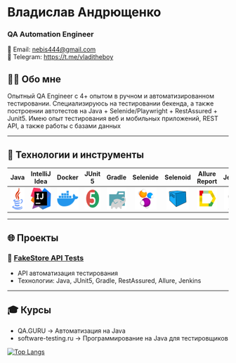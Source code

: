 # Владислав Андрющенко 
### QA Automation Engineer


📧 Email: nebis444@gmail.com  
🔗 Telegram: https://t.me/vladitheboy   


## 👨‍💻 Обо мне

Опытный QA Engineer с 4+ опытом в ручном и автоматизированном
тестировании. Специализируюсь на тестировании бекенда, а также построении
автотестов на Java + Selenide/Playwright + RestAssured + Junit5. Имею опыт
тестирования веб и мобильных приложений, REST API, а также работы с базами
данных

---

## 🔧 Технологии и инструменты

|                                               Java                                                |                                              IntelliJ Idea                                              |                                                 Docker                                                  |                                                  JUnit 5                                                   |                                               Gradle                                                | Selenide | Selenoid | Allure Report | Jenkins |                                                    Playwright                                                     |
|:-------------------------------------------------------------------------------------------------:|:-------------------------------------------------------------------------------------------------------:|:-------------------------------------------------------------------------------------------------------:|:----------------------------------------------------------------------------------------------------------:|:---------------------------------------------------------------------------------------------------:|:--------:|:--------:|:-------------:|:-------:|:---------------------------------------------------------------------------------------------------------------:|
| <a href="https://www.java.com/"><img src="media/Java.svg" width="50" height="50" alt="Java"/></a> | <a href="https://www.jetbrains.com/idea/"><img src="media/IntellijIdea.svg" width="50" height="50" alt="IDEA"/></a> | <a href="https://www.docker.com/"><img src="media/Docker.svg" width="50" height="50" alt="Docker"/></a> | <a href="https://junit.org/junit5/"><img src="media/JUnit5.svg" width="50" height="50" alt="JUnit 5"/></a> | <a href="https://gradle.org/"><img src="media/Gradle.svg" width="50" height="50" alt="Gradle"/></a> | <a href="https://selenide.org/"><img src="media/Selenide.svg" width="50" height="50" alt="Selenide"/></a> | <a href="https://aerokube.com/selenoid/"><img src="media/Selenoid.svg" width="50" height="50" alt="Selenoid"/></a> | <a href="https://github.com/allure-framework"><img src="media/Allure.svg" width="50" height="50" alt="Allure"/></a> | <a href="https://www.jenkins.io/"><img src="media/Jenkins.svg" width="50" height="50" alt="Jenkins"/></a> | <a href="https://playwright.dev/"><img src="media/Playwright.svg" width="50" height="50" alt="Playwright"/></a> |


---

## 🌐 Проекты

### 🛒 [FakeStore API Tests](https://github.com/vladislav-andriushchenko/qa_guru_lesson18)
- API автоматизация тестирования
- Технологии: Java, JUnit5, Gradle, RestAssured, Allure, Jenkins

---

## 🎓 Курсы

- QA.GURU -> Автоматизация на Java
- software-testing.ru -> Программирование на Java для тестировщиков 

[![Top Langs](https://github-readme-stats.vercel.app/api/top-langs/?username=vladislav-andriushchenko&layout=compact)](https://github.com/anuraghazra/github-readme-stats)